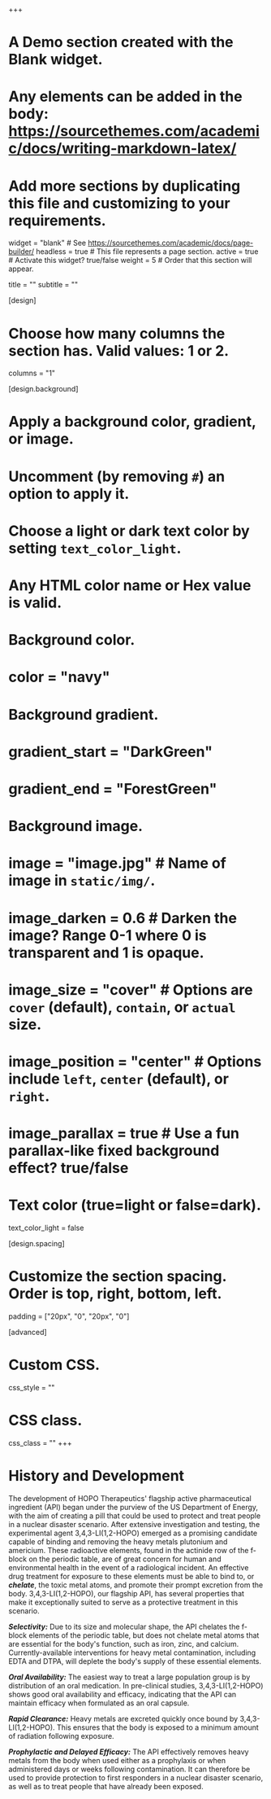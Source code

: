 +++
# A Demo section created with the Blank widget.
# Any elements can be added in the body: https://sourcethemes.com/academic/docs/writing-markdown-latex/
# Add more sections by duplicating this file and customizing to your requirements.

widget = "blank"  # See https://sourcethemes.com/academic/docs/page-builder/
headless = true  # This file represents a page section.
active = true  # Activate this widget? true/false
weight = 5  # Order that this section will appear.

title = ""
subtitle = ""

[design]
  # Choose how many columns the section has. Valid values: 1 or 2.
  columns = "1"

[design.background]
  # Apply a background color, gradient, or image.
  #   Uncomment (by removing `#`) an option to apply it.
  #   Choose a light or dark text color by setting `text_color_light`.
  #   Any HTML color name or Hex value is valid.

  # Background color.
  # color = "navy"

  # Background gradient.
  # gradient_start = "DarkGreen"
  # gradient_end = "ForestGreen"

  # Background image.
  # image = "image.jpg"  # Name of image in `static/img/`.
  # image_darken = 0.6  # Darken the image? Range 0-1 where 0 is transparent and 1 is opaque.
  # image_size = "cover"  #  Options are `cover` (default), `contain`, or `actual` size.
  # image_position = "center"  # Options include `left`, `center` (default), or `right`.
  # image_parallax = true  # Use a fun parallax-like fixed background effect? true/false

  # Text color (true=light or false=dark).
  text_color_light = false

[design.spacing]
  # Customize the section spacing. Order is top, right, bottom, left.
  padding = ["20px", "0", "20px", "0"]

[advanced]
 # Custom CSS.
 css_style = ""

 # CSS class.
 css_class = ""
+++
# History and Development
The development of HOPO Therapeutics' flagship active pharmaceutical ingredient (API) began under the purview of the US Department of Energy, with the aim of creating a pill that could be used to protect and treat people in a nuclear disaster scenario. After extensive investigation and testing, the experimental agent 3,4,3-LI(1,2-HOPO) emerged as a promising candidate capable of binding and removing the heavy metals plutonium and americium. These radioactive elements, found in the actinide row of the f-block on the periodic table, are of great concern for human and environmental health in the event of a radiological incident. An effective drug treatment for exposure to these elements must be able to bind to, or ***chelate***, the toxic metal atoms, and promote their prompt excretion from the body. 3,4,3-LI(1,2-HOPO), our flagship API, has several properties that make it exceptionally suited to serve as a protective treatment in this scenario.

***Selectivity:***  Due to its size and molecular shape, the API chelates the f-block elements of the periodic table, but does not chelate metal atoms that are essential for the body's function, such as iron, zinc, and calcium. Currently-available interventions for heavy metal contamination, including EDTA and DTPA, will deplete the body's supply of these essential elements.

***Oral Availability:*** The easiest way to treat a large population group is by distribution of an oral medication. In pre-clinical studies, 3,4,3-LI(1,2-HOPO) shows good oral availability and efficacy, indicating that the API can maintain efficacy when formulated as an oral capsule.

***Rapid Clearance:*** Heavy metals are excreted quickly once bound by 3,4,3-LI(1,2-HOPO). This ensures that the body is exposed to a minimum amount of radiation following exposure.

***Prophylactic and Delayed Efficacy:*** The API effectively removes heavy metals from the body when used either as a prophylaxis or when administered days or weeks following contamination. It can therefore be used to provide protection to first responders in a nuclear disaster scenario, as well as to treat people that have already been exposed.
